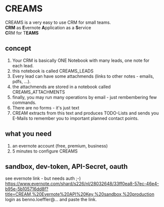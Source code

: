 # CREAMS
CREAMS is a very easy to use CRM for small teams.  
**CRM** as **E**vernote **A**pplication as a **S**ervice  
**C**RM for T**EAMS**

## concept
1. Your CRM is basically ONE Notebook with many leads, one note for each lead.
2. this notebook is called CREAMS_LEADS
3. Every lead can have some attachmends (links to other notes - emails, pdfs, ...).
4. the attachmends are stored in a notebook called CREAMS_ATTACHMENTS
5. finally, you may run many operations by email - just rembembering few commands.
6. There are no forms - it's just text
7. CREAM extracts from this text and produces TODO-Lists and sends you E-Mails to remember you to important planned contact points.

## what you need
1. an evernote account 
(free, premium, business)   
2. 5 minutes to configure CREAMS

 


## sandbox, dev-token, API-Secret, oauth
see evernote link - but needs auth ;-)  
https://www.evernote.com/shard/s226/nl/28032648/33ff0ea8-57ec-46e4-b95e-5b105716dd8f?title=CREAM,%20Evernote%20API%20Key,%20sandbox,%20production   
login as benno.loeffler@... and paste the link.




